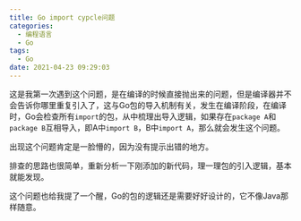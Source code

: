 ```yaml
---
title: Go import cypcle问题
categories:
  - 编程语言
  - Go
tags:
  - Go
date: 2021-04-23 09:29:03
---
```


这是我第一次遇到这个问题，是在编译的时候直接抛出来的问题，但是编译器并不会告诉你哪里重复引入了，这与Go包的导入机制有关，发生在编译阶段，在编译时，Go会检查所有`import`的包，从中梳理出导入逻辑，如果存在`package A`和`package B`互相导入，即A中`import B`，B中`import A`，那么就会发生这个问题。

出现这个问题肯定是一脸懵的，因为没有提示出错的地方。

排查的思路也很简单，重新分析一下刚添加的新代码，理一理包的引入逻辑，基本就能发现。

这个问题也给我提了一个醒，Go的包的逻辑还是需要好好设计的，它不像Java那样随意。

